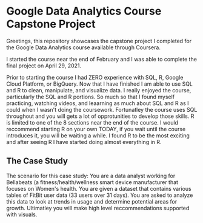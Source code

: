 # Google Data Analytics Course Capstone Project

Greetings, this repository showcases the capstone project I completed for the Google Data Analytics course available through Coursera.  

I started the course near the end of February and I was able to complete the final project on April 29, 2021.  

Prior to starting the course I had ZERO experience with SQL, R, Google Cloud Platform, or BigQuery.  Now that I have finished I am able to use SQL and R to clean, manipulate, and visualize data.  I really enjoyed the course, particularly the SQL and R portions.  So much so that I found myself practicing, watching videos, and leaarning as much about SQL and R as I could when I wasn't doing the coursework.  Fortunatley the course uses SQL throughout and you will gets a lot of opprotunities to develop those skills.  R is limited to one of the 8 sections near the end of the course.  I would reccommend starting R on your own TODAY, if you wait until the course introduces it, you will be waiting a while.  I found R to be the most exciting and after seeing R I have started doing almost everything in R.

## The Case Study

The scenario for this case study: You are a data analyst working for Bellabeats (a fitness/health/wellness smart device manufacturer that focuses on Women's health.  You are given a dataset that contains various tables of FitBit user data (33 users over 31 days). You are asked to analyze this data to look at trends in usage and determine potential areas for growth.  Ultimatley you will make high level reccommendations supported with visuals.  

